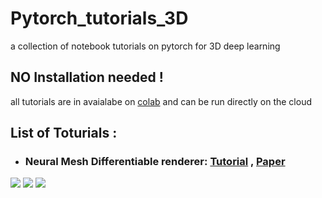 # Pytorch_tutorials_3D
a collection of notebook tutorials on pytorch for 3D deep learning
## NO Installation needed !
all tutorials are in avaialabe on <a href="https://colab.research.google.com/notebooks/welcome.ipynb">colab</a> and can be run directly on the cloud 

## List of Toturials : 
* ### Neural Mesh Differentiable renderer: <a href="./Neaural_renderer.ipynb">Tutorial</a> , <a href="https://arxiv.org/abs/1711.07566">Paper</a>
<img src="https://raw.githubusercontent.com/hiroharu-kato/neural_renderer/master/examples/data/example1.gif"></img>
<img src="https://raw.githubusercontent.com/hiroharu-kato/neural_renderer/master/examples/data/example3_ref.png"></img>
<img src="https://raw.githubusercontent.com/hiroharu-kato/neural_renderer/master/examples/data/example3_result.gif"></img>

